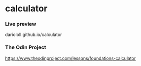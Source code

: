 # calculator

### Live preview
dariololl.github.io/calculator

### The Odin Project
https://www.theodinproject.com/lessons/foundations-calculator
